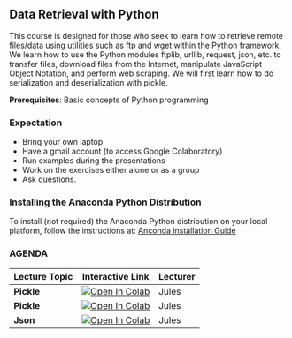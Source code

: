 ## Data Retrieval with Python

This course is designed for those who seek to learn how to retrieve remote files/data using utilities such as ftp and wget within the Python framework. We learn how to use the Python modules ftplib, urllib, request, json, etc. to transfer files, download files from the Internet, manipulate JavaScript Object Notation, and perform web scraping. We will first learn how to do serialization and deserialization with pickle.

**Prerequisites**: Basic concepts of Python programming

### Expectation

- Bring your own laptop
- Have a gmail account (to access Google Colaboratory)
- Run examples during the presentations
- Work on the exercises either alone or as a group
- Ask questions.

### Installing the Anaconda Python Distribution

To install (not required) the Anaconda Python distribution on your local platform, follow the instructions at: [Anconda installation Guide](https://docs.continuum.io/anaconda/install/)

### AGENDA

| Lecture Topic | Interactive Link | Lecturer |
|---------------|------------------|----------|
| **Pickle**  | [![Open In Colab](https://colab.research.google.com/assets/colab-badge.svg)](https://colab.research.google.com/github/astg606/py_materials/blob/master/useful_modules/introduction_pickle.ipynb) | Jules |
| **Pickle**  | [![Open In Colab](https://colab.research.google.com/assets/colab-badge.svg)](https://colab.research.google.com/github/astg606/py_materials/blob/master/data_retrieval/introduction_data_retrieval.ipynb) | Jules |
| **Json**  | [![Open In Colab](https://colab.research.google.com/assets/colab-badge.svg)](https://colab.research.google.com/github/astg606/py_materials/blob/master/useful_modules/introduction_json.ipynb) | Jules |



<!---
| 17:15-17:30 | **Feedback Session** |  |  |
| 17:15-17:30 | **Feedback Session** |  <a href="https://www.surveymonkey.com/r/PWQVXH5"> Evaluation Survey </a> | |
--->
